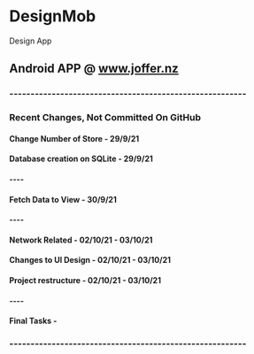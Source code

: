 # DesignMob
Design App

## Android APP @ www.joffer.nz


### --------------------------------------------------------

### Recent Changes, Not Committed On GitHub

#### Change Number of Store - 29/9/21 
#### Database creation on SQLite - 29/9/21  
#### ----
#### Fetch Data to View - 30/9/21 
#### ----
#### Network Related - 02/10/21 - 03/10/21
#### Changes to UI Design - 02/10/21 - 03/10/21
#### Project restructure - 02/10/21 - 03/10/21
#### ----
#### Final Tasks -
####
### --------------------------------------------------------


